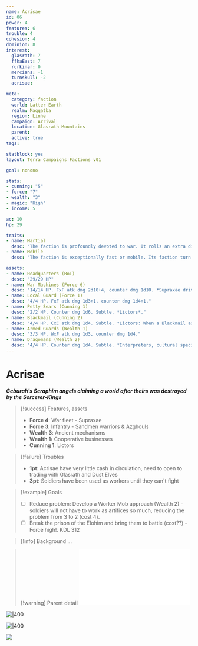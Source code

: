 ```yaml
---
name: Acrisae
id: 06
power: 4 
features: 6 
trouble: 4
cohesion: 4
dominion: 8
interest:
  glasrath: 7
  ffkaEast: 7
  rurkinar: 0
  mercians: -1
  turnskull: -2
  acrisae: 

meta:
  category: faction
  world: Latter Earth
  realm: Maqqatba
  region: Linhe
  campaign: Arrival
  location: Glasrath Mountains
  parent: 
  active: true
tags: 

statblock: yes
layout: Terra Campaigns Factions v01

goal: nonono

stats:
- cunning: "5"
- force: "7"
- wealth: "3"
- magic: "High"
- income: 5

ac: 10
hp: 29

traits:
- name: Martial
  desc: "The faction is profoundly devoted to war. It rolls an extra die for all Force attribute checks. Force must always be its highest attribute."
- name: Mobile
  desc: "The faction is exceptionally fast or mobile. Its faction turn movement range is twice what another faction would have in the same situation."

assets:
- name: Headquarters (BoI)
  desc: "29/29 HP"
- name: War Machines (Force 6)
  desc: "14/14 HP. FxF atk dmg 2d10+4, counter dmg 1d10. *Supraxae driven by Angels*."
- name: Local Guard (Force 1)
  desc: "4/4 HP. FxF atk dmg 1d3+1, counter dmg 1d4+1."
- name: Petty Sears (Cunning 1)
  desc: "2/2 HP. Counter dmg 1d6. Subtle. *Lictors*."
- name: Blackmail (Cunning 2)
  desc: "4/4 HP. CxC atk dmg 1d4. Subtle. *Lictors: When a Blackmail asset is in a location, hostile factions can’t roll more than one die during Attacks made by or against them there, even if they have tags or Assets that usually grant bonus dice.*"
- name: Armed Guards (Wealth 1)
  desc: "3/3 HP. WxF atk dmg 1d3, counter dmg 1d4."
- name: Dragomans (Wealth 2)
  desc: "4/4 HP. Counter dmg 1d4. Subtle. *Interpreters, cultural specialists, and go-betweens simplify the expansion of a faction’s influence in an area. A faction that takes an Expand Influence action in the same location as this Asset can roll an extra die on all checks there that turn. As a free action once per turn, this Asset can move.*"
---
```

# Acrisae
***Geburah's Seraphim angels claiming a world after theirs was destroyed by the Sorcerer-Kings***

> [!success] Features, assets
> - **Force 4**: War fleet - Supraxae
> - **Force 3**: Infantry - Sandmen warriors & Azghouls
> - **Wealth 3**: Ancient mechanisms
> - **Wealth 1:** Cooperative businesses
> - **Cunning 1**: Lictors

> [!failure] Troubles
> - **1pt**: Acrisae have very little cash in circulation, need to open to trading with Glasrath and Dust Elves
> - **3pt**: Soldiers have been used as workers until they can't fight

> [!example] Goals
> - [ ] Reduce problem: Develop a Worker Mob approach (Wealth 2) - soldiers will not have to work as artifices so much, reducing the problem from 3 to 2 (cost 4).
> - [ ] Break the prison of the Elohim and bring them to battle (cost??) - Force high!. KDL 312

> [!info] Background
> ...

> [!warning] Parent detail
> ![Acrisae](../../_published/arrival/context.md#Acrisae)


![|400](https://i.imgur.com/9Cc4Byq.png)

![|400](https://i.imgur.com/UTK3e3W.png)

![](https://i.imgur.com/4CqOLy9.png)

